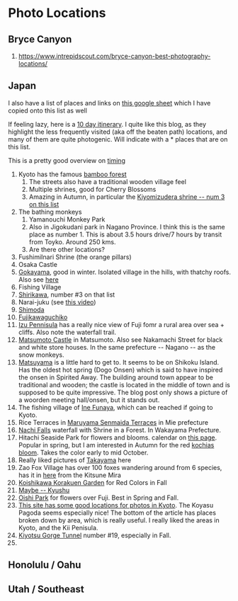 # Photo Locations

## Bryce Canyon

1. https://www.intrepidscout.com/bryce-canyon-best-photography-locations/

## Japan

I also have a list of places and links on [this google sheet](https://docs.google.com/spreadsheets/d/1Sne6C2kIv4xzj1LwclPHQgSo8oAnQCxYyYW12PXXOWg/edit#gid=1812867853) which I have copied onto this list as well

If feeling lazy, here is a [10 day itinerary](https://theportablewife.com/travel/destinations/10-day-japan-itinerary/). I quite like this blog, as they highlight the less frequently visited (aka off the beaten path) locations, and many of them are quite photogenic. Will indicate with a * places that are on this list.

This is a pretty good overview on [timing](https://www.planetware.com/japan/best-time-to-visit-japan-jpn-1-16.htm#season)

1. Kyoto has the famous [bamboo forest](https://expertphotography.com/pictures-of-japan-travel-photography/)
   1. The streets also have a traditional wooden village feel
   2. Multiple shrines, good for Cherry Blossoms
   3. Amazing in Autumn, in particular the [Kiyomizudera shrine -- num 3 on this list](https://www.thewanderinglens.com/autumn-japan-landscape-photography-tips/)
2. The bathing monkeys
   1. Yamanouchi Monkey Park
   2. Also in Jigokudani park in Nagano Province. I think this is the same place as number 1. This is about 3.5 hours drive/7 hours by transit from Toyko. Around 250 kms.
   3. Are there other locations?
3. FushimiInari Shrine (the orange pillars)
4. Osaka Castle
5. [Gokayama](https://www.hotels.com/go/japan/best-photo-destinations-japan), good in winter. Isolated village in the hills, with thatchy roofs. Also see [here](https://www.planetware.com/pictures/japan-jpn.htm)
6. Fishing Village
7. [Shirikawa](https://www.planetware.com/pictures/japan-jpn.htm), number #3 on that list
8. Narai-juku (see [this video](https://www.youtube.com/watch?v=DigfE2oMj0g))
9. [Shimoda](https://passionpassport.com/village-life-japan/)
10. [Fujikawaguchiko](https://passionpassport.com/village-life-japan/)
11. [Izu Pennisula](https://theportablewife.com/travel/destinations/japan-off-the-beaten-path/) has a really nice view of Fuji fomr a rural area over sea + cliffs. Also note the waterfall trail.
12. [Matsumoto Castle](https://theportablewife.com/travel/destinations/japan-off-the-beaten-path/) in Matsumoto. Also see Nakamachi Street for black and white store houses. In the same prefecture -- Nagano -- as the snow monkeys.
13. [Matsuyama](https://theportablewife.com/travel/destinations/japan-off-the-beaten-path/) is a little hard to get to. It seems to be on Shikoku Island. Has the oldest hot spring (Dogo Onsen) which is said to have inspired the onsen in Spirited Away. The building around town appear to be traditional and wooden; the castle is located in the middle of town and is supposed to be quite impressive. The blog post only shows a picture of a woorden meeting hall/onsen, but it stands out.
14. The fishing village of [Ine Funaya](https://theportablewife.com/travel/destinations/japan-off-the-beaten-path/), which can be reached if going  to Kyoto.
15. Rice Terraces in [Maruyama Senmaida Terraces](https://www.tsunagujapan.com/16-unique-places-in-japan-that-are-not-widely-known-but-are-absolutely-mesmerising/) in Mie prefecture
16. [Nachi Falls](https://livejapan.com/en/in-tokyo/in-pref-tokyo/in-tokyo_suburbs/article-a0004395/) waterfall with Shrine in a Forest. In Wakayama Prefecture.
17. Hitachi Seaside Park for flowers and blooms. calendar on [this page](https://livejapan.com/en/in-tokyo/in-pref-ibaraki/in-ibaraki_suburbs/article-a0002214/). Popular in spring, but I am interested in Autumn for the red [kochias bloom](https://thegate12.com/article/140). Takes the color early to mid October.
18. Really liked pictures of [Takayama](https://www.theinvisibletourist.com/japan-off-the-beaten-path-places-less-travelled/) here
19. Zao Fox Village has over 100 foxes wandering around from 6 species, has it in [here](https://www.adequatetravel.com/blog/weird-places-in-japan-that-exists/) from the Kitsune Mira
20. [Koishikawa Korakuen Garden](https://japanobjects.com/features/tokyo-gardens) for Red Colors in Fall
21. [Maybe -- Kyushu](https://bucketlistseekers.com/off-the-beaten-path-japan-hidden-gems/)
22. [Oishi Park](https://aniolvisuals.com/japan-best-photography-spots/) for flowers over Fuji. Best in Spring and Fall.
23. [This site has some good locations for photos in Kyoto](https://aniolvisuals.com/japan-best-photography-spots/). The Koyasu Pagoda seems especially nice! The bottom of the article has places broken down by area, which is really useful. I really liked the areas in Kyoto, and the Kii Penisula.
24. [Kiyotsu Gorge Tunnel](https://www.planetware.com/pictures/japan-jpn.htm) number #19, especially in Fall. 
25. 
## Honolulu / Oahu

## Utah / Southeast


